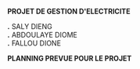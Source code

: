 **PROJET DE GESTION D'ELECTRICITE**

**.** SALY DIENG<br>
**.** ABDOULAYE DIOME<br>
**.** FALLOU DIONE<br>

**PLANNING PREVUE POUR LE PROJET**
